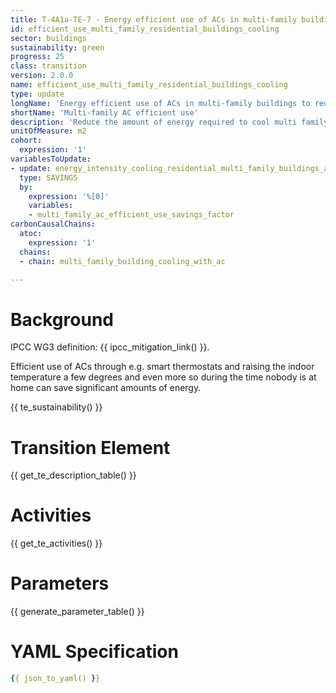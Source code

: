 ```yaml
---
title: T-4A1a-TE-7 - Energy efficient use of ACs in multi-family buildings
id: efficient_use_multi_family_residential_buildings_cooling
sector: buildings
sustainability: green
progress: 25
class: transition
version: 2.0.0
name: efficient_use_multi_family_residential_buildings_cooling
type: update
longName: 'Energy efficient use of ACs in multi-family buildings to reduce electricity use'
shortName: 'Multi-family AC efficient use'
description: 'Reduce the amount of energy required to cool multi family buildings with AC through efficient use of AC units'
unitOfMeasure: m2
cohort:
  expression: '1'
variablesToUpdate:
- update: energy_intensity_cooling_residential_multi_family_buildings_ac
  type: SAVINGS
  by:
    expression: '%[0]'
    variables:
    - multi_family_ac_efficient_use_savings_factor
carbonCausalChains:
  atoc:
    expression: '1'
  chains:
  - chain: multi_family_building_cooling_with_ac

---
```




# Background

IPCC WG3 definition: {{ ipcc_mitigation_link() }}.

Efficient use of ACs through e.g. smart thermostats and raising the indoor temperature a few degrees and even more so during the time nobody is at home can save significant amounts of energy.




{{ te_sustainability() }}

# Transition Element

{{ get_te_description_table() }}




# Activities

{{ get_te_activities() }}


# Parameters

{{ generate_parameter_table() }}


# YAML Specification

```yaml
{{ json_to_yaml() }}
```
